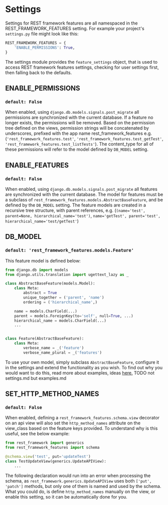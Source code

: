 # Settings

Settings for REST framework features are all namespaced in the REST_FRAMEWORK_FEATURES setting.
For example your project's `settings.py` file might look like this:

```python
REST_FRAMEWORK_FEATURES = {
    'ENABLE_PERMISSIONS': True,
}
```

The settings module provides the `feature_settings` object, that is used to access
REST framework features settings, checking for user settings first, then falling
back to the defaults.

## ENABLE_PERMISSIONS 
### `default: False`

When enabled, using `django.db.models.signals.post_migrate` all permissions
are synchronized with the current database. If a feature no longer exists,
the permissions will be removed. Based on the permission tree defined on
the views, permission strings will be concatenated by underscores, 
prefixed with the app name rest_framework_features e.g.
(`'rest_framework_features.test'`, `'rest_framework_features.test_getTest'`, `'rest_framework_features.test_listTests'`).
The content_type for all of these permissions will refer to the model defined by `DB_MODEL` setting.

## ENABLE_FEATURES 
### `default: False`

When enabled, using `django.db.models.signals.post_migrate` all features
are synchronized with the current database. The model for features must be a subclass
of `rest_framework_features.models.AbstractBaseFeature`, and be defined by the `DB_MODEL` setting.
The feature models are created in a recursive tree structure, with parent references, e.g.
(`(name='test', parent=None, hierarchical_name='test')`, `name='getTest', parent='test', hierarchical_name='test/getTest'`) 

## DB_MODEL 
### `default: 'rest_framework_features.models.Feature'` 

This feature model is defined below:

```python
from django.db import models
from django.utils.translation import ugettext_lazy as _

class AbstractBaseFeature(models.Model):
    class Meta:
        abstract = True
        unique_together = ('parent', 'name')
        ordering = ('hierarchical_name',)

    name = models.CharField(...)
    parent = models.ForeignKey(to='self', null=True, ...)
    hierarchical_name = models.CharField(...)
    ...


class Feature(AbstractBaseFeature):
    class Meta:
        verbose_name = _('feature')
        verbose_name_plural = _('features')
```

To use your own model, simply subclass `AbstractBaseFeature`, configure it in the settings
and extend the functionality as you wish. To find out why you would want to do this, 
read more about examples, ideas [here.](settings.md) TODO not settings.md but examples.md


## SET_HTTP_METHOD_NAMES
### `default: False`

When enabled, defining a `rest_framework_features.schema.view` decorator on an api view will also set
the `http_method_names` attribute on the view_class based on the feature keys provided.
To understand why is this useful, see the below example:

```python
from rest_framework import generics
from rest_framework_features import schema

@schema.view('test', put='updateTest')
class TestUpdateView(generics.UpdateAPIView):
    ...
``` 

The following declaration would run into an error when processing the schema, as
`rest_framework.generics.UpdateAPIView` uses both `['put', 'patch']` methods, but
only one of them is named and used by the schema. What you could do, is 
define `http_method_names` manually on the view, or enable this setting, so
it can be automatically done for you.